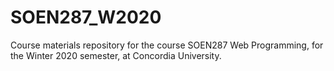 # SOEN287_W2020

Course materials repository for the course SOEN287 Web Programming, for the Winter 2020 semester, 
at Concordia University.
